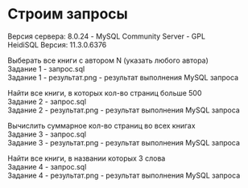# Строим запросы #
Версия сервера: 8.0.24 - MySQL Community Server - GPL<br />
HeidiSQL Версия: 11.3.0.6376<br />

Выберать все книги с автором N (указать любого автора)<br />
Задание 1 - запрос.sql<br />
Задание 1 - результат.png - результат выполнения MySQL запроса<br />

Найти все книги, в которых кол-во страниц больше 500<br />
Задание 2 - запрос.sql<br />
Задание 2 - результат.png - результат выполнения MySQL запроса<br />

Вычислить суммарное кол-во страниц во всех книгах<br />
Задание 3 - запрос.sql<br />
Задание 3 - результат.png - результат выполнения MySQL запроса<br />

Найти все книги, в названии которых 3 слова<br />
Задание 4 - запрос.sql<br />
Задание 4 - результат.png - результат выполнения MySQL запроса<br />
